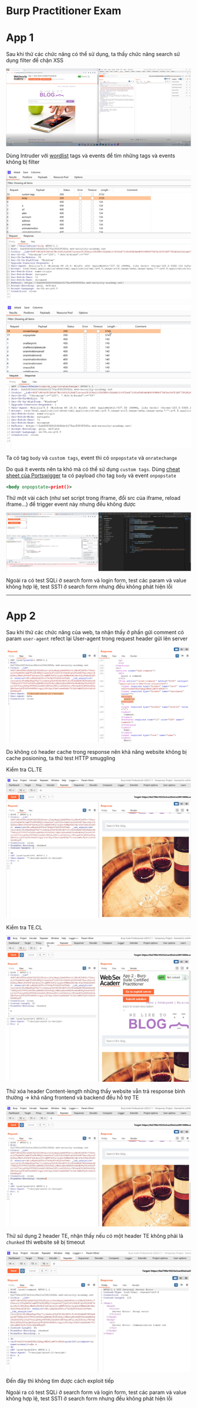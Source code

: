# Burp Practitioner Exam

# App 1

Sau khi thử các chức năng có thể sử dụng, ta thấy chức năng search sử dụng filter để chặn XSS

![Untitled](wu_media/Untitled.png)

Dùng Intruder với [wordlist](https://portswigger.net/web-security/cross-site-scripting/cheat-sheet) tags và events để tìm những tags và events không bị filter

![Untitled](wu_media/Untitled%201.png)

![Untitled](wu_media/Untitled%202.png)

Ta có tag `body` và `custom tags`, event thì có `onpopstate` và `onratechange`

Do quá ít events nên ta khó mà có thể sử dụng `custom tags`. Dùng [cheat sheet của Portswigger](https://portswigger.net/web-security/cross-site-scripting/cheat-sheet#onpopstate) ta có payload cho tag `body` và event `onpopstate`

```jsx
<body onpopstate=print()>
```

Thử một vài cách (như set script trong iframe, đổi src của iframe, reload iframe…) để trigger event này nhưng đều không được

![Untitled](wu_media/Untitled%203.png)

Ngoài ra có test SQLi ở search form và login form, test các param và value không hợp lệ, test SSTI ở search form nhưng đều không phát hiện lỗi

---

# App 2

Sau khi thử các chức năng của web, ta nhận thấy ở phần gửi comment có param `user-agent` refect  lại User-agent trong request header gửi lên server

![Untitled](wu_media/Untitled%204.png)

Do không có header cache trong response nên khả năng website không bị cache posioning, ta thử test HTTP smuggling

Kiểm tra CL.TE

![Untitled](wu_media/Untitled%205.png)

Kiểm tra TE.CL

![Untitled](wu_media/Untitled%206.png)

Thử xóa header Content-length những thấy website vẫn trả response bình thường → khả năng frontend và backend đều hỗ trợ TE

![Untitled](wu_media/Untitled%207.png)

Thử sử dụng 2 header TE, nhận thấy nếu có một header TE không phải là `chunked` thì website sẽ bị timeout

![Untitled](wu_media/Untitled%208.png)

Đến đây thì không tìm được cách exploit tiếp

Ngoài ra có test SQLi ở search form và login form, test các param và value không hợp lệ, test SSTI ở search form nhưng đều không phát hiện lỗi